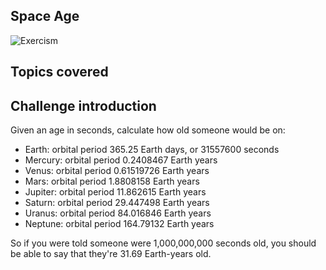 ## Space Age

![Exercism](https://raw.githubusercontent.com/practicalli/graphic-design/live/banners/exercism/exercisim-exercise-space-age-banner.png)

## Topics covered

## Challenge introduction

Given an age in seconds, calculate how old someone would be on:

* Earth: orbital period 365.25 Earth days, or 31557600 seconds
* Mercury: orbital period 0.2408467 Earth years
* Venus: orbital period 0.61519726 Earth years
* Mars: orbital period 1.8808158 Earth years
* Jupiter: orbital period 11.862615 Earth years
* Saturn: orbital period 29.447498 Earth years
* Uranus: orbital period 84.016846 Earth years
* Neptune: orbital period 164.79132 Earth years

So if you were told someone were 1,000,000,000 seconds old, you should be able to say that they're 31.69 Earth-years old.
